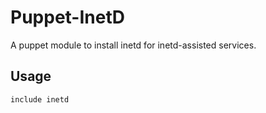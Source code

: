 Puppet-InetD
===

A puppet module to install inetd for inetd-assisted services.

Usage
---

    include inetd
